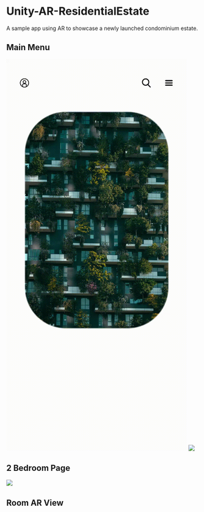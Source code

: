 # Unity-AR-ResidentialEstate
A sample app using AR to showcase a newly launched condominium estate.


## Main Menu

![](https://github.com/klazapp/Unity-AR-ResidentialEstate/blob/main/Images/MainMenu.gif)
![](https://github.com/klazapp/Unity-AR-ResidentialEstate/blob/main/Images/MainView.png)

## 2 Bedroom Page
![](https://github.com/klazapp/Unity-AR-ResidentialEstate/blob/main/Images/BedroomView.png)

## Room AR View
